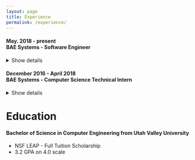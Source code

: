 ```yaml
---
layout: page
title: Experience
permalink: /experience/
---
```


#### May. 2018 - present <br> BAE Systems - Software Engineer
<details>
  <summary>
   Show details
  </summary>
  <ul>
    <li>Writing Developers Guide for ICBM Simulation software developed with MATLAB scripts</li>
  </ul>
</details> 

#### December 2016 - April 2018 <br> BAE Systems - Computer Science Technical Intern
<details>
  <summary>
   Show details
  </summary>
  <ul>
            <li>Developed, as a team, the Process Model Toolkit (PMT) and programmed in C# and XAML</li>
          <li>Communicate directly with government customer over New START Treaty to make improvements to
            PMT and present to customer and internal employees</li>
          <li>Attained clearance of SECRET and is current to attend meetings in Classified Environment</li>
  </ul>
</details> 


# Education

#### Bachelor of Science in Computer Engineering from Utah Valley University
- NSF LEAP - Full Tuition Scholarship
- 3.2 GPA on 4.0 scale
